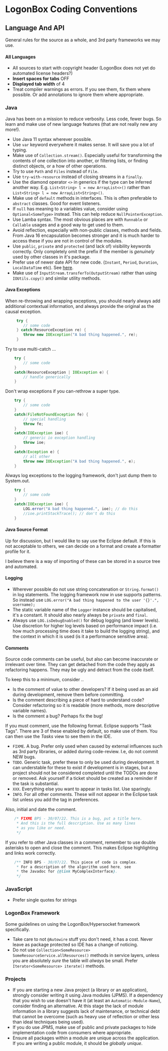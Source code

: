 # LogonBox Coding Conventions

## Language And API

General rules for the source as a whole, and 3rd party frameworks we may use.

#### All Languages

 * All sources to start with copyright header (LogonBox does not yet do automated license headers?)
 * **Insert spaces for tabs** OFF
 * **Displayed tab width** of 4
 * Treat compiler warnings as errors. If you see them, fix them where possible. Or add annotations to ignore them where appropriate. 

### Java

Java has been on a mission to reduce verbosity. Less code, fewer bugs. So learn and make use of new language features (that are not really new any more!).  

 * Use Java 11 syntax wherever possible. 
 * Use `var` keyword everywhere it makes sense. It will save you a lot of typing. 
 * Make use of `Collection.stream()`. Especially useful for transforming the contents of one collection into another, or filtering lists, or finding distinct objects, or a how of other operations.
 * Try to use `Path` and `Files` instead of `File`.
 * Use `try-with-resource` instead of closing streams in a `finally`. 
 * Use the diamond operator `<>` in generics if the type can be inferred another way. E.g. `List<String> l = new ArrayList<>()` rather than `List<String> l = new ArrayList<String>()`.
 * Make use of `default` methods in interfaces. This is often preferable to `abstract` classes. Good for event listeners.
 * If `null` has meaning to a variables value, consider using `Optional<SomeType>` instead. This can help reduce `NullPointerException`.
 * Use Lamba syntax. The most obvious places are with `Runnable` or `Callable` usages and a good way to get used to them. 
 * Avoid reflection, especially with non-public classes, methods and fields. From Java 16 encapsulation becomes stronger and it is much harder to access these if you are not in control of the modules.
 * Use `public`, `private` and `protected` (and lack of) visibility keywords correctly. Only completely omit the prefix if the member is *genuinely* used by other classes in it's package.
 * Prefer use of newer date API for new code. (`Instant`, `Period`, `Duration`, `LocalDataTime` etc). See [here](https://www.baeldung.com/java-8-date-time-intro).
 * Make use of `InputStream.transferTo(OutputStream)` rather than using `IOUtils.copy()` and similar utility methods.

#### Java Exceptions

When re-throwing and wrapping exceptions, you should nearly always add additional contextual information, and always provide the original as the causal exception.

```java
     try {
     	// some code
     } catch(ResourceException re) {
     	throw new IOException("A bad thing happened.", re);
     }
```

Try to use multi-catch ...

```java
	try {
		// some code
	}
	catch(ResourceException | IOException e) {
	 	// handle generically
	}
```

Don't wrap exceptions if you can-rethrow a super type.

```java
	try {
		// some code
	}
	catch(FileNotFoundException fe) {
		// special handling
		throw fe;
	}	
	catch(IOException ioe) {
		// generic io exception handling
		throw ioe;
	}
	catch(Exception e) {
		// all other
		throw new IOException("A bad thing happened.", e);
	}
```

Always log exceptions to the logging framework, don't just dump them to System.out.

```java
	try {
		// some code
	}
	catch(IOException ioe) {
		LOG.error("A bad thing happened.", ioe); // do this
		//ioe.printStackTrace(); // don't do this
	}
```

#### Java Source Format

Up for discussion, but I would like to say use the Eclipse default. If this is not acceptable to others, we can decide on a format and create a formatter profile for it.

I believe there is a way of importing of these can be stored in a source tree and automated. 

#### Logging

 * Wherever possible do not use string concatenation or `String.format()` in log statements. The logging framework now in use supports patterns. So instead use `LOG.error("A bad thing happened to the user '{}'.", username);`
 * The static variable name of the `Logger` instance should be capitalised, it's a constant. It should also nearly always be `private` and `final`.
 * Always use `LOG.isDebugEnabled()` for debug logging (and lower levels). Use discretion for higher log levels based on performance impact (i.e. how much processing time does it take to build the logging string), and the context in which it is used (is it a performance sensitive area). 

#### Comments

Source code comments can be useful, but also can become inaccurate or irrelevant over time. They can get detached from the code they apply as refactoring happens. They may be ugly and detract from the code itself. 

To keep this to a minimum, consider ..

 * Is the comment of value to other developers? If it being used as an aid during development, remove them before committing.
 * Is the comment describing a piece of hard to understand code? Consider refactoring so it is readable (more methods, more descriptive variable names).
 * Is the comment a bug? Perhaps fix the bug!

If you must comment, use the following format. Eclipse supports "Task Tags". There are 3 of these enabled by default, so make use of them. You can then use the *Tasks* view to see them in the IDE.

 * `FIXME`. A bug. Prefer only used when caused by external influences such as 3rd party libraries, or added during code-review. I.e, do not commit NEW bugs.
 * `TODO`. Generic task, prefer these to only be used during development. It can understable for these to exist if development is in stages, but a project should not be considered completed until the TODOs are done or removed. Ask yourself if a ticket should be created as a reminder if the task is substantial.
 * `XXX`. Everything else you want to appear in tasks list. Use sparingly.
 * `INFO`. For all other comments. These will not appear in the Eclipse task list unless you add the tag in preferences.

Also, initial and date the comment.

```java
	/* FIXME BPS - 30/07/22. This is a bug, put a title here.  
	 * And this is the full description. Use as many lines
	 * as you like or need. 
	 */
```

If you refer to other Java classes in a comment, remember to use double asterisks to open and close the comment. This makes Eclipse highlighting and links work correctly.

```java
	/** INFO BPS - 30/07/22. This piece of code is complex.
	 * For a description of the algorithm used here, see
	 * the Javadoc for {@link MyComplexInterface}.
	 */
```

### JavaScript

 * Prefer single quotes for strings

### LogonBox Framework

Some guidelines on using the LogonBox/Hypersocket framework specifically.

 * Take care to not `@Autowire` stuff you don't need, it has a cost. Never leave as package protected so IDE has a change of noticing. 
 * Do not use `Collection<SomeResource> SomeResourceService.allResources()` methods in service layers, unless you are absolutely *sure* the table will *always* be small. Prefer `Iterator<SomeResource> iterate()` methods.

### Projects

 * If you are starting a new Java project (a library or an application), strongly consider writing it using Java modules (JPMS). If a dependency that you wish to use doesn't have it (at least an `Automatic-Module-Name`), consider finding an alternative. At this stage the lack of module information in a library suggests lack of maintenance, or technical debt that cannot be overcome (such as heavy use of reflection or other less than ideal techniques being used). 
 * If you do use JPMS, make use of public and private packages to hide implementation code from consumers where appropriate.
 * Ensure all packages within a module are unique across the application. If you are writing a public module, it should be *globally unique*. 
